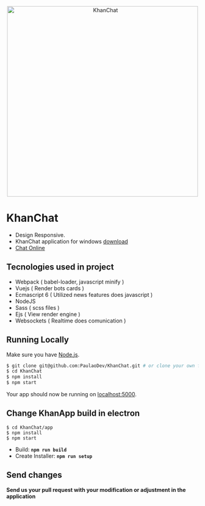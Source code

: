 <p align="center"><img src="https://i.imgur.com/Gf4XaXO.png" alt="KhanChat" width="500px"/></p>


# KhanChat

- Design Responsive.
- KhanChat application for windows <a href="http://www.mediafire.com/file/3cjgi87990673el/khanchatInstaller.zip" target="_blank">download</a>
- <a href="https://bit.ly/khanchat" target="_blank">Chat Online</a>

## Tecnologies used in project

- Webpack ( babel-loader, javascript minify )
- Vuejs ( Render bots cards )
- Ecmascript 6 ( Utilized news features does javascript )
- NodeJS
- Sass ( scss files )
- Ejs ( View render engine )
- Websockets ( Realtime does comunication )

## Running Locally

Make sure you have [Node.js](http://nodejs.org/).

```sh
$ git clone git@github.com:PaulaoDev/KhanChat.git # or clone your own fork
$ cd KhanChat
$ npm install
$ npm start
```

Your app should now be running on [localhost:5000](http://localhost:5000/).

## Change KhanApp build in electron

```
$ cd KhanChat/app
$ npm install
$ npm start
```

- Build: **`npm run build`**
- Create Installer: **`npm run setup`**

## Send changes

**Send us your pull request with your modification or adjustment in the application**
